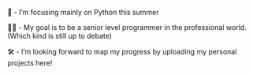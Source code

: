 🐍 - I’m focusing mainly on Python this summer

👨‍🎓 - My goal is to be a senior level programmer in the professional world. (Which kind is still up to debate)

🛠 - I’m looking forward to map my progress by uploading my personal projects here!


<!---
MoYusuf1/MoYusuf1 is a ✨ special ✨ repository because its `README.md` (this file) appears on your GitHub profile.
You can click the Preview link to take a look at your changes.
--->
